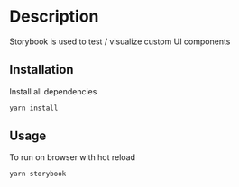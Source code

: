 # Description

Storybook is used to test / visualize custom UI components

## Installation

Install all dependencies

```bash
yarn install
```

## Usage

To run on browser with hot reload

```bash
yarn storybook
```
